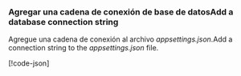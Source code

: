 <a name="cs"></a>

### <a name="add-a-database-connection-string"></a><span data-ttu-id="35f51-101">Agregar una cadena de conexión de base de datos</span><span class="sxs-lookup"><span data-stu-id="35f51-101">Add a database connection string</span></span>

<span data-ttu-id="35f51-102">Agregue una cadena de conexión al archivo *appsettings.json*.</span><span class="sxs-lookup"><span data-stu-id="35f51-102">Add a connection string to the *appsettings.json* file.</span></span>

[!code-json[](../../tutorials/razor-pages/razor-pages-start/sample/RazorPagesMovie/appsettings_SQLite.json?highlight=8-10)]


